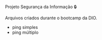 Projeto Segurança da Informação :lock:



Arquivos criados durante o bootcamp da DIO.

- ping simples
- ping múltiplo
